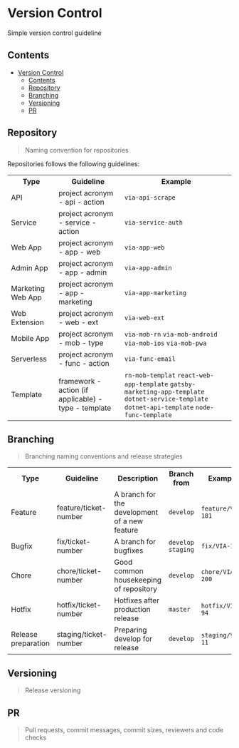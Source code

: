 # Version Control

Simple version control guideline

## Contents

- [Version Control](#version-control)
  - [Contents](#contents)
  - [Repository](#repository)
  - [Branching](#branching)
  - [Versioning](#versioning)
  - [PR](#pr)

## Repository

> Naming convention for repositories

Repositories follows the following guidelines:

<table width="80%">
    <tr>
        <th>Type</th>
        <th>Guideline</th> 
        <th>Example</th>
    </tr>
    <tr>
        <td>API</td>
        <td>project acronym - api - action</td> 
        <td><code>via-api-scrape</code></td>
    </tr>
    <tr>
        <td>Service</td>
        <td>project acronym - service - action</td> 
        <td><code>via-service-auth</code></td>
    </tr>
    <tr>
        <td>Web App</td>
        <td>project acronym - app - web</td> 
        <td><code>via-app-web</code></td>
    </tr>
    <tr>
        <td>Admin App</td>
        <td>project acronym - app - admin</td> 
        <td><code>via-app-admin</code></td>
    </tr>
    <tr>
        <td>Marketing Web App</td>
        <td>project acronym - app - marketing</td> 
        <td><code>via-app-marketing</code></td>
    </tr>
    <tr>
        <td>Web Extension</td>
        <td>project acronym - web - ext</td> 
        <td><code>via-web-ext</code></td>
    </tr>
    <tr>
        <td>Mobile App</td>
        <td>project acronym - mob - type</td> 
        <td>
            <code>via-mob-rn</code>
            <code>via-mob-android</code>
            <code>via-mob-ios</code>
            <code>via-mob-pwa</code>
        </td>
    </tr>
    <tr>
        <td>Serverless</td>
        <td>project acronym - func - action</td> 
        <td><code>via-func-email</code></td>
    </tr>
    <tr>
        <td>Template</td>
        <td>framework - action (if applicable) - type - template</td> 
        <td>
            <code>rn-mob-templat</code>
            <code>react-web-app-template</code>
            <code>gatsby-marketing-app-template</code>
            <code>dotnet-service-template</code>
            <code>dotnet-api-template</code>
            <code>node-func-template</code>
        </td>
    </tr>
</table>

## Branching

> Branching naming conventions and release strategies

<table width="80%">
    <tr>
        <th>Type</th>
        <th>Guideline</th>
        <th>Description</th>
        <th>Branch from</th>
        <th>Example</th>
    </tr>
    <tr>
        <td>Feature</td>
        <td>feature/ticket-number</td>
        <td>A branch for the development of a new feature</td>
        <td><code>develop</code></td>
        <td><code>feature/VIA-181</code></td>
    </tr>
    <tr>
        <td>Bugfix</td>
        <td>fix/ticket-number</td>
        <td>A branch for bugfixes</td>
        <td>
            <code>develop</code>
            <code>staging</code>
        </td>
        <td><code>fix/VIA-192</code></td>
    </tr>
    <tr>
        <td>Chore</td>
        <td>chore/ticket-number</td>
        <td>Good common housekeeping of repository</td>
        <td><code>develop</code></td>
        <td><code>chore/VIA-200</code></td>
    </tr>
    <tr>
        <td>Hotfix</td>
        <td>hotfix/ticket-number</td>
        <td>Hotfixes after production release</td>
        <td><code>master</code></td>
        <td><code>hotfix/VIA-94</code></td>
    </tr>
     <tr>
        <td>Release preparation</td>
        <td>staging/ticket-number</td>
        <td>Preparing develop for release</td>
        <td><code>develop</code></td>
        <td><code>staging/VIA-11</code></td>
    </tr>
</table>

## Versioning

> Release versioning

## PR

> Pull requests, commit messages, commit sizes, reviewers and code checks

